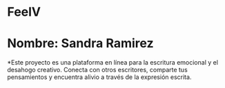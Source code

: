 # FeelV
# Nombre: Sandra Ramirez
*Este proyecto es una plataforma en línea para la escritura emocional y el desahogo creativo. Conecta con otros escritores, comparte tus pensamientos y encuentra alivio a través de la expresión escrita.

